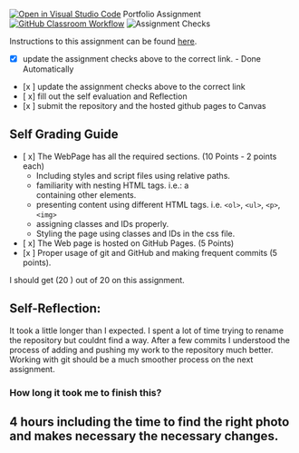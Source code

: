 [![Open in Visual Studio Code](https://classroom.github.com/assets/open-in-vscode-718a45dd9cf7e7f842a935f5ebbe5719a5e09af4491e668f4dbf3b35d5cca122.svg)](https://classroom.github.com/online_ide?assignment_repo_id=11582147&assignment_repo_type=AssignmentRepo)
Portfolio Assignment
[![GitHub Classroom Workflow](https://github.com/IT3049C-Lively-FA23/test-aschwir/actions/workflows/classroom.yml/badge.svg)](https://github.com/IT3049C-Lively-FA23/test-aschwir/actions/workflows/classroom.yml)
![Assignment Checks](https://github.com/IT3049C/1.student-portfolio/workflows/Assignment%20Checks/badge.svg)

Instructions to this assignment can be found [here](https://reedws.github.io/IT3049C/coursework/assignments/online-portfolio/).

- [x] update the assignment checks above to the correct link. - Done Automatically
- [x ] update the assignment checks above to the correct link
- [ x] fill out the self evaluation and Reflection
- [x ] submit the repository and the hosted github pages to Canvas

## Self Grading Guide

<!--- put an x in each of the completed sections below .. e.g. [x] Task 1 --->

- [ x] The WebPage has all the required sections. (10 Points - 2 points each)
  - Including styles and script files using relative paths.
  - familiarity with nesting HTML tags. i.e.: a <div> containing other elements.
  - presenting content using different HTML tags. i.e. `<ol>`, `<ul>`, `<p>`, `<img>`
  - assigning classes and IDs properly.
  - Styling the page using classes and IDs in the css file.
- [ x] The Web page is hosted on GitHub Pages. (5 Points)
- [x ] Proper usage of git and GitHub and making frequent commits (5 points).

<!--- Update the following line with your grade --->

I should get (20 ) out of 20 on this assignment.

## Self-Reflection:

It took a little longer than I expected. I spent a lot of time trying to rename the repository but couldnt find a way. After a few commits I understood the process of adding and pushing my work to the repository much better. Working with git should be a much smoother process on the next assignment.

### How long it took me to finish this?

## 4 hours including the time to find the right photo and makes necessary the necessary changes.
